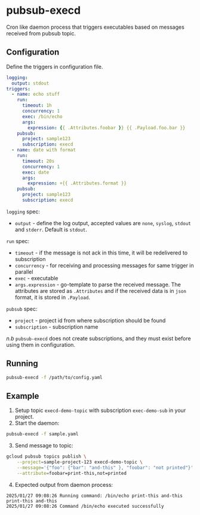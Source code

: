 # pubsub-execd

Cron like daemon process that triggers executables based on messages received from pubsub topic.

## Configuration

Define the triggers in configuration file.

```yaml
logging:
  output: stdout
triggers:
  - name: echo stuff
    run:
      timeout: 1h
      concurrency: 1
      exec: /bin/echo
      args:
        expression: {{ .Attributes.foobar }} {{ .Payload.foo.bar }}
    pubsub:
      project: sample123
      subscription: execd
  - name: date with format
    run:
      timeout: 20s
      concurrency: 1
      exec: date
      args:
        expression: +{{ .Attributes.format }}
    pubsub:
      project: sample123
      subscription: execd
```

`logging` spec:
- `output` - define the log output, accepted values are `none`, `syslog`, `stdout` and `stderr`. Default is `stdout`.

`run` spec:
- `timeout` - if the message is not ack in this time, it will be redelivered to subscription
- `concurrency` - for receiving and processing messages for same trigger in parallel
- `exec` - executable
- `args.expression` - go-template to parse the received message. The attributes are stored as `.Attributes` and if the received data is in `json` format, it is stored in `.Payload`.

`pubsub` spec:
- `project` - project id from where subscription should be found
- `subscription` - subscription name

*n.b* `pubsub-execd` does not create subscriptions, and they must exist before using them in configuration.

## Running

```sh
pubsub-execd -f /path/to/config.yaml
```

## Example

1. Setup topic `execd-demo-topic` with subscription `exec-demo-sub` in your project.
2. Start the daemon:
```sh
pubsub-execd -f sample.yaml
```

3. Send message to topic:
```sh
gcloud pubsub topics publish \
    --project=sample-project-123 execd-demo-topic \
    --message='{"foo": {"bar": "and-this" }, "foobar": "not printed"}' \
    --attribute=foobar=print-this,not=printed
```

4. Expected output from daemon process:
```
2025/01/27 09:08:26 Running command: /bin/echo print-this and-this
print-this and-this
2025/01/27 09:08:26 Command /bin/echo executed successfully
```
